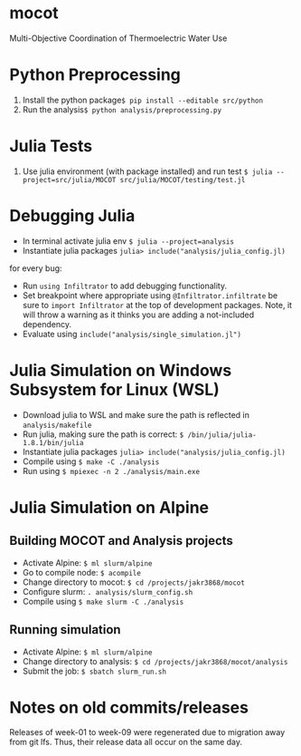 # mocot
Multi-Objective Coordination of Thermoelectric Water Use

# Python Preprocessing
1) Install the python package`$ pip install --editable src/python`
2) Run the analysis`$ python analysis/preprocessing.py`

# Julia Tests
1) Use julia environment (with package installed) and run test `$ julia --project=src/julia/MOCOT src/julia/MOCOT/testing/test.jl`

# Debugging Julia
* In terminal activate julia env `$ julia --project=analysis`
* Instantiate julia packages `julia> include("analysis/julia_config.jl)`

for every bug:
  * Run `using Infiltrator` to add debugging functionality.
  * Set breakpoint where appropriate using `@Infiltrator.infiltrate` be sure to `import Infiltrator` at the top of development packages. Note, it will throw a warning as it thinks you are adding a not-included dependency.
  * Evaluate using `include("analysis/single_simulation.jl")`

# Julia Simulation on Windows Subsystem for Linux (WSL)
* Download julia to WSL and make sure the path is reflected in `analysis/makefile`
* Run julia, making sure the path is correct: `$ /bin/julia/julia-1.8.1/bin/julia`
* Instantiate julia packages `julia> include("analysis/julia_config.jl)`
* Compile using `$ make -C ./analysis`
* Run using `$ mpiexec -n 2 ./analysis/main.exe`

# Julia Simulation on Alpine

## Building MOCOT and Analysis projects
* Activate Alpine: `$ ml slurm/alpine`
* Go to compile node: `$ acompile`
* Change directory to mocot: `$ cd /projects/jakr3868/mocot`
* Configure slurm: `. analysis/slurm_config.sh` 
* Compile using `$ make slurm -C ./analysis`

## Running simulation
* Activate Alpine: `$ ml slurm/alpine`
* Change directory to analysis: `$ cd /projects/jakr3868/mocot/analysis`
* Submit the job: `$ sbatch slurm_run.sh`

# Notes on old commits/releases
Releases of week-01 to week-09 were regenerated due to migration away from git lfs. Thus, their release data all occur on the same day. 
